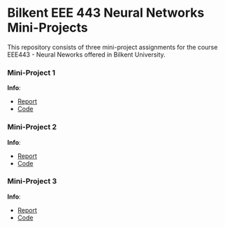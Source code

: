 # Bilkent EEE 443 Neural Networks Mini-Projects

This repository consists of three mini-project assignments for the course EEE443 - Neural Neworks offered in Bilkent University. 

### Mini-Project 1

 **Info**:

  * [Report](HW1/ege_ozan_ozyedek_21703374_hw1.pdf)
  * [Code](HW1/ege_ozan_ozyedek_21703374_hw1.py)

### Mini-Project 2

 **Info**:

  * [Report](HW2/ege_ozan_ozyedek_21703374_hw2_PDF_report.pdf)
  * [Code](HW2/ege_ozan_ozyedek_21703374_hw2.py)

### Mini-Project 3

 **Info**:

  * [Report](HW3/ege_ozan_ozyedek_21703374_hw3_PDF_fullreport.pdf)
  * [Code](HW3/ege_ozan_ozyedek_21703374_hw3.py)


